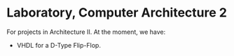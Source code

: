 # Laboratory, Computer Architecture 2
For projects in Architecture II. 
At the moment, we have:
- VHDL for a D-Type Flip-Flop.
